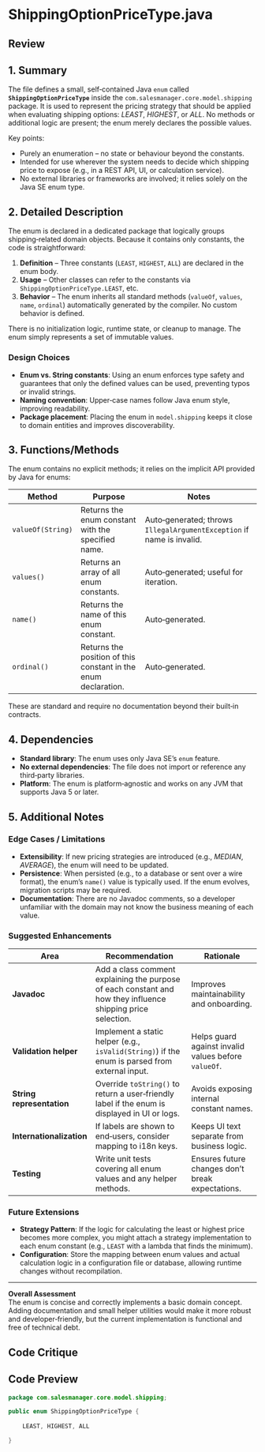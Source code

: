 # ShippingOptionPriceType.java

## Review

## 1. Summary  
The file defines a small, self‑contained Java `enum` called **`ShippingOptionPriceType`** inside the `com.salesmanager.core.model.shipping` package. It is used to represent the pricing strategy that should be applied when evaluating shipping options: *LEAST*, *HIGHEST*, or *ALL*. No methods or additional logic are present; the enum merely declares the possible values.

Key points:
- Purely an enumeration – no state or behaviour beyond the constants.
- Intended for use wherever the system needs to decide which shipping price to expose (e.g., in a REST API, UI, or calculation service).
- No external libraries or frameworks are involved; it relies solely on the Java SE enum type.

## 2. Detailed Description  
The enum is declared in a dedicated package that logically groups shipping‑related domain objects. Because it contains only constants, the code is straightforward:

1. **Definition** – Three constants (`LEAST`, `HIGHEST`, `ALL`) are declared in the enum body.
2. **Usage** – Other classes can refer to the constants via `ShippingOptionPriceType.LEAST`, etc.  
3. **Behavior** – The enum inherits all standard methods (`valueOf`, `values`, `name`, `ordinal`) automatically generated by the compiler. No custom behavior is defined.

There is no initialization logic, runtime state, or cleanup to manage. The enum simply represents a set of immutable values.

### Design Choices
- **Enum vs. String constants**: Using an enum enforces type safety and guarantees that only the defined values can be used, preventing typos or invalid strings.
- **Naming convention**: Upper‑case names follow Java enum style, improving readability.
- **Package placement**: Placing the enum in `model.shipping` keeps it close to domain entities and improves discoverability.

## 3. Functions/Methods  
The enum contains no explicit methods; it relies on the implicit API provided by Java for enums:

| Method | Purpose | Notes |
|--------|---------|-------|
| `valueOf(String)` | Returns the enum constant with the specified name. | Auto‑generated; throws `IllegalArgumentException` if name is invalid. |
| `values()` | Returns an array of all enum constants. | Auto‑generated; useful for iteration. |
| `name()` | Returns the name of this enum constant. | Auto‑generated. |
| `ordinal()` | Returns the position of this constant in the enum declaration. | Auto‑generated. |

These are standard and require no documentation beyond their built‑in contracts.

## 4. Dependencies  
- **Standard library**: The enum uses only Java SE’s `enum` feature.  
- **No external dependencies**: The file does not import or reference any third‑party libraries.  
- **Platform**: The enum is platform‑agnostic and works on any JVM that supports Java 5 or later.

## 5. Additional Notes  
### Edge Cases / Limitations
- **Extensibility**: If new pricing strategies are introduced (e.g., *MEDIAN*, *AVERAGE*), the enum will need to be updated.  
- **Persistence**: When persisted (e.g., to a database or sent over a wire format), the enum’s `name()` value is typically used. If the enum evolves, migration scripts may be required.  
- **Documentation**: There are no Javadoc comments, so a developer unfamiliar with the domain may not know the business meaning of each value.

### Suggested Enhancements
| Area | Recommendation | Rationale |
|------|----------------|-----------|
| **Javadoc** | Add a class comment explaining the purpose of each constant and how they influence shipping price selection. | Improves maintainability and onboarding. |
| **Validation helper** | Implement a static helper (e.g., `isValid(String)`) if the enum is parsed from external input. | Helps guard against invalid values before `valueOf`. |
| **String representation** | Override `toString()` to return a user‑friendly label if the enum is displayed in UI or logs. | Avoids exposing internal constant names. |
| **Internationalization** | If labels are shown to end‑users, consider mapping to i18n keys. | Keeps UI text separate from business logic. |
| **Testing** | Write unit tests covering all enum values and any helper methods. | Ensures future changes don’t break expectations. |

### Future Extensions
- **Strategy Pattern**: If the logic for calculating the least or highest price becomes more complex, you might attach a strategy implementation to each enum constant (e.g., `LEAST` with a lambda that finds the minimum).  
- **Configuration**: Store the mapping between enum values and actual calculation logic in a configuration file or database, allowing runtime changes without recompilation.

---

**Overall Assessment**  
The enum is concise and correctly implements a basic domain concept. Adding documentation and small helper utilities would make it more robust and developer‑friendly, but the current implementation is functional and free of technical debt.

## Code Critique



## Code Preview

```java
package com.salesmanager.core.model.shipping;

public enum ShippingOptionPriceType {
	
	LEAST, HIGHEST, ALL

}



```
